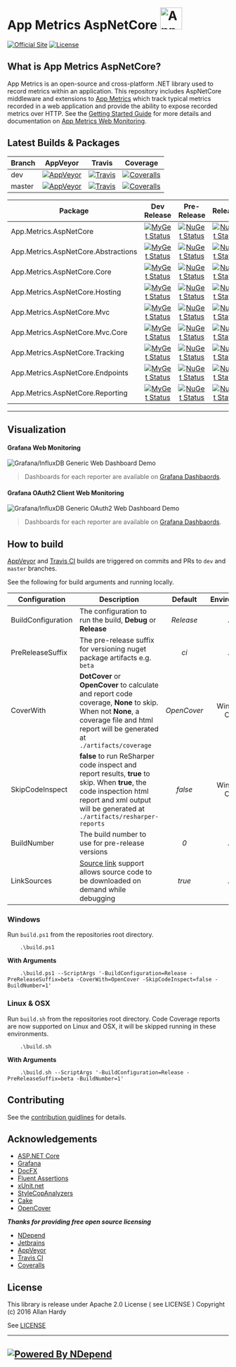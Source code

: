 # App Metrics AspNetCore <img src="https://avatars0.githubusercontent.com/u/29864085?v=4&s=200" alt="App Metrics" width="50px"/> 
[![Official Site](https://img.shields.io/badge/site-appmetrics-blue.svg?style=flat-square)](http://app-metrics.io/getting-started/intro.html) [![License](https://img.shields.io/badge/License-Apache%202.0-blue.svg?style=flat-square)](https://opensource.org/licenses/Apache-2.0)

## What is App Metrics AspNetCore?

App Metrics is an open-source and cross-platform .NET library used to record metrics within an application. This repository includes AspNetCore middleware and extensions to [App Metrics](https://github.com/AppMetrics/AppMetrics) which track typical metrics recorded in a web application and provide the ability to expose recorded metrics over HTTP. See the [Getting Started Guide](https://www.app-metrics.io/getting-started/) for more details and documentation on [App Metrics Web Monitoring](https://www.app-metrics.io/web-monitoring/aspnet-core/quick-start/).

## Latest Builds & Packages

|Branch|AppVeyor|Travis|Coverage|
|------|:--------:|:--------:|:--------:|
|dev|[![AppVeyor](https://img.shields.io/appveyor/ci/alhardy/aspnetcore/dev.svg?style=flat-square&label=appveyor%20build)](https://ci.appveyor.com/project/alhardy/aspnetcore/branch/dev)|[![Travis](https://img.shields.io/travis/alhardy/aspnetcore/dev.svg?style=flat-square&label=travis%20build)](https://travis-ci.org/alhardy/aspnetcore)|[![Coveralls](https://img.shields.io/coveralls/AppMetrics/AspNetCore/dev.svg?style=flat-square)](https://coveralls.io/github/AppMetrics/AspNetCore?branch=dev)
|master|[![AppVeyor](https://img.shields.io/appveyor/ci/alhardy/aspnetcore/master.svg?style=flat-square&label=appveyor%20build)](https://ci.appveyor.com/project/alhardy/aspnetcore/branch/master)| [![Travis](https://img.shields.io/travis/alhardy/aspnetcore/master.svg?style=flat-square&label=travis%20build)](https://travis-ci.org/alhardy/aspnetcore)| [![Coveralls](https://img.shields.io/coveralls/AppMetrics/AspNetCore/master.svg?style=flat-square)](https://coveralls.io/github/AppMetrics/AspNetCore?branch=master)|

|Package|Dev Release|Pre-Release|Release|
|------|:--------:|:--------:|:--------:|
|App.Metrics.AspNetCore|[![MyGet Status](https://img.shields.io/myget/appmetrics/v/App.Metrics.AspNetCore.svg?style=flat-square)](https://www.myget.org/feed/appmetrics/package/nuget/App.Metrics.AspNetCore)|[![NuGet Status](https://img.shields.io/nuget/vpre/App.Metrics.AspNetCore.svg?style=flat-square)](https://www.nuget.org/packages/App.Metrics.AspNetCore/)|[![NuGet Status](https://img.shields.io/nuget/v/App.Metrics.AspNetCore..svg?style=flat-square)](https://www.nuget.org/packages/App.Metrics.AspNetCore/)
|App.Metrics.AspNetCore.Abstractions|[![MyGet Status](https://img.shields.io/myget/appmetrics/v/App.Metrics.AspNetCore.Abstractions.svg?style=flat-square0)](https://www.myget.org/feed/appmetrics/package/nuget/App.Metrics.AspNetCore.Abstractions)|[![NuGet Status](https://img.shields.io/nuget/vpre/App.Metrics.AspNetCore.Abstractions.svg?style=flat-square)](https://www.nuget.org/packages/App.Metrics.AspNetCore.Abstractions/)|[![NuGet Status](https://img.shields.io/nuget/v/App.Metrics.AspNetCore.Abstractions.svg?style=flat-square)](https://www.nuget.org/packages/App.Metrics.AspNetCore.Abstractions/)
|App.Metrics.AspNetCore.Core|[![MyGet Status](https://img.shields.io/myget/appmetrics/v/App.Metrics.AspNetCore.Core.svg?style=flat-square0)](https://www.myget.org/feed/appmetrics/package/nuget/App.Metrics.AspNetCore.Core)|[![NuGet Status](https://img.shields.io/nuget/vpre/App.Metrics.AspNetCore.Core.svg?style=flat-square)](https://www.nuget.org/packages/App.Metrics.AspNetCore.Core/)|[![NuGet Status](https://img.shields.io/nuget/v/App.Metrics.AspNetCore.Core.svg?style=flat-square)](https://www.nuget.org/packages/App.Metrics.AspNetCore.Core/)
|App.Metrics.AspNetCore.Hosting|[![MyGet Status](https://img.shields.io/myget/appmetrics/v/App.Metrics.AspNetCore.Hosting.svg?style=flat-square&maxAge=7200)](https://www.myget.org/feed/appmetrics/package/nuget/App.Metrics.AspNetCore.Hosting)|[![NuGet Status](https://img.shields.io/nuget/vpre/App.Metrics.AspNetCore.Hosting.svg?style=flat-square)](https://www.nuget.org/packages/App.Metrics.AspNetCore.Hosting/)|[![NuGet Status](https://img.shields.io/nuget/v/App.Metrics.AspNetCore.Hosting.svg)](https://www.nuget.org/packages/App.Metrics.AspNetCore.Hosting/)
|App.Metrics.AspNetCore.Mvc|[![MyGet Status](https://img.shields.io/myget/appmetrics/v/App.Metrics.AspNetCore.Mvc.svg?style=flat-square)](https://www.myget.org/feed/appmetrics/package/nuget/App.Metrics.AspNetCore.Mvc)|[![NuGet Status](https://img.shields.io/nuget/vpre/App.Metrics.AspNetCore.Mvc.svg?style=flat-square)](https://www.nuget.org/packages/App.Metrics.AspNetCore/)|[![NuGet Status](https://img.shields.io/nuget/v/App.Metrics.AspNetCore.Mvc.svg?style=flat-square)](https://www.nuget.org/packages/App.Metrics.AspNetCore.Mvc/)
|App.Metrics.AspNetCore.Mvc.Core|[![MyGet Status](https://img.shields.io/myget/appmetrics/v/App.Metrics.AspNetCore.Mvc.Core.svg?style=flat-square)](https://www.myget.org/feed/appmetrics/package/nuget/App.Metrics.AspNetCore.Mvc.Core)|[![NuGet Status](https://img.shields.io/nuget/vpre/App.Metrics.AspNetCore.Mvc.Core.svg?style=flat-square)](https://www.nuget.org/packages/App.Metrics.AspNetCore.Core/)|[![NuGet Status](https://img.shields.io/nuget/v/App.Metrics.AspNetCore.Mvc.Core.svg?style=flat-square)](https://www.nuget.org/packages/App.Metrics.AspNetCore.Mvc.Core/)
|App.Metrics.AspNetCore.Tracking|[![MyGet Status](https://img.shields.io/myget/appmetrics/v/App.Metrics.AspNetCore.Tracking.svg?style=flat-square)](https://www.myget.org/feed/appmetrics/package/nuget/App.Metrics.AspNetCore.Tracking)|[![NuGet Status](https://img.shields.io/nuget/vpre/App.Metrics.AspNetCore.Tracking.svg?style=flat-square)](https://www.nuget.org/packages/App.Metrics.AspNetCore.Tracking/)|[![NuGet Status](https://img.shields.io/nuget/v/App.Metrics.AspNetCore.Tracking.svg?style=flat-square)](https://www.nuget.org/packages/App.Metrics.AspNetCore.Tracking/)|
|App.Metrics.AspNetCore.Endpoints|[![MyGet Status](https://img.shields.io/myget/appmetrics/v/App.Metrics.AspNetCore.Endpoints.svg?style=flat-square)](https://www.myget.org/feed/appmetrics/package/nuget/App.Metrics.AspNetCore.Endpoints)|[![NuGet Status](https://img.shields.io/nuget/vpre/App.Metrics.AspNetCore.Endpoints.svg?style=flat-square)](https://www.nuget.org/packages/App.Metrics.AspNetCore.Endpoints/)|[![NuGet Status](https://img.shields.io/nuget/v/App.Metrics.AspNetCore.Endpoints.svg?style=flat-square)](https://www.nuget.org/packages/App.Metrics.AspNetCore.Endpoints/)|
|App.Metrics.AspNetCore.Reporting|[![MyGet Status](https://img.shields.io/myget/appmetrics/v/App.Metrics.AspNetCore.Reporting.svg?style=flat-square)](https://www.myget.org/feed/appmetrics/package/nuget/App.Metrics.AspNetCore.Reporting)|[![NuGet Status](https://img.shields.io/nuget/vpre/App.Metrics.AspNetCore.Reporting.svg?style=flat-square)](https://www.nuget.org/packages/App.Metrics.AspNetCore.Reporting/)|[![NuGet Status](https://img.shields.io/nuget/v/App.Metrics.AspNetCore.Reporting.svg?style=flat-square)](https://www.nuget.org/packages/App.Metrics.AspNetCore.Reporting/)|
----------

## Visualization

#### Grafana Web Monitoring

![Grafana/InfluxDB Generic Web Dashboard Demo](https://github.com/alhardy/AppMetrics.DocFx/blob/master/images/generic_grafana_dashboard_demo.gif)

> Dashboards for each reporter are available on [Grafana Dashbaords](https://grafana.com/dashboards?search=app%20metrics).

#### Grafana OAuth2 Client Web Monitoring

![Grafana/InfluxDB Generic OAuth2 Web Dashboard Demo](https://github.com/alhardy/AppMetrics.DocFx/blob/master/images/generic_grafana_oauth2_dashboard_demo.gif)

> Dashboards for each reporter are available on [Grafana Dashbaords](https://grafana.com/dashboards?search=app%20metrics).

## How to build

[AppVeyor](https://ci.appveyor.com/project/alhardy/aspnetcore/branch/master) and [Travis CI](https://travis-ci.org/alhardy/AspNetCore) builds are triggered on commits and PRs to `dev` and `master` branches.

See the following for build arguments and running locally.

|Configuration|Description|Default|Environment|Required|
|------|--------|:--------:|:--------:|:--------:|
|BuildConfiguration|The configuration to run the build, **Debug** or **Release** |*Release*|All|Optional|
|PreReleaseSuffix|The pre-release suffix for versioning nuget package artifacts e.g. `beta`|*ci*|All|Optional|
|CoverWith|**DotCover** or **OpenCover** to calculate and report code coverage, **None** to skip. When not **None**, a coverage file and html report will be generated at `./artifacts/coverage`|*OpenCover*|Windows Only|Optional|
|SkipCodeInspect|**false** to run ReSharper code inspect and report results, **true** to skip. When **true**, the code inspection html report and xml output will be generated at `./artifacts/resharper-reports`|*false*|Windows Only|Optional|
|BuildNumber|The build number to use for pre-release versions|*0*|All|Optional|
|LinkSources|[Source link](https://github.com/ctaggart/SourceLink) support allows source code to be downloaded on demand while debugging|*true*|All|Optional|


### Windows

Run `build.ps1` from the repositories root directory.

```
	.\build.ps1
```

**With Arguments**

```
	.\build.ps1 --ScriptArgs '-BuildConfiguration=Release -PreReleaseSuffix=beta -CoverWith=OpenCover -SkipCodeInspect=false -BuildNumber=1'
```

### Linux & OSX

Run `build.sh` from the repositories root directory. Code Coverage reports are now supported on Linux and OSX, it will be skipped running in these environments.

```
	.\build.sh
```

**With Arguments**


```
	.\build.sh --ScriptArgs '-BuildConfiguration=Release -PreReleaseSuffix=beta -BuildNumber=1'
```

## Contributing

See the [contribution guidlines](CONTRIBUTING.md) for details.

## Acknowledgements

* [ASP.NET Core](https://github.com/aspnet)
* [Grafana](https://grafana.com/)
* [DocFX](https://dotnet.github.io/docfx/)
* [Fluent Assertions](http://www.fluentassertions.com/)
* [xUnit.net](https://xunit.github.io/)
* [StyleCopAnalyzers](https://github.com/DotNetAnalyzers/StyleCopAnalyzers)
* [Cake](https://github.com/cake-build/cake)
* [OpenCover](https://github.com/OpenCover/opencover)

***Thanks for providing free open source licensing***

* [NDepend](http://www.ndepend.com/) 
* [Jetbrains](https://www.jetbrains.com/dotnet/) 
* [AppVeyor](https://www.appveyor.com/)
* [Travis CI](https://travis-ci.org/)
* [Coveralls](https://coveralls.io/)

## License

This library is release under Apache 2.0 License ( see LICENSE ) Copyright (c) 2016 Allan Hardy

See [LICENSE](https://github.com/alhardy/AppMetrics/blob/dev/LICENSE)

----------
[![Powered By NDepend](https://github.com/alhardy/AppMetrics.DocFx/blob/master/images/PoweredByNDepend.png)](http://www.ndepend.com/)
----------
